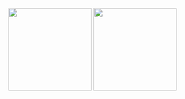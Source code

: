 <!--
**welshonion/welshonion** is a ✨ _special_ ✨ repository because its `README.md` (this file) appears on your GitHub profile.

Here are some ideas to get you started:

- 🔭 I’m currently working on ...
- 🌱 I’m currently learning ...
- 👯 I’m looking to collaborate on ...
- 🤔 I’m looking for help with ...
- 💬 Ask me about ...
- 📫 How to reach me: ...
- 😄 Pronouns: ...
- ⚡ Fun fact: ...
# Hi, I'm Takumi Negi
-->

<div align="center">

  <!-- リポジトリステータス -->
  <img height=170 src="https://github-readme-stats.vercel.app/api?username=welshonion&count_private=true&show_icons=true&theme=tokyonight"/>

  <!-- ソースコード統計 -->
  <img height=170 src="https://github-readme-stats.vercel.app/api/top-langs/?username=welshonion&layout=compact&theme=tokyonight"/>

</div>
